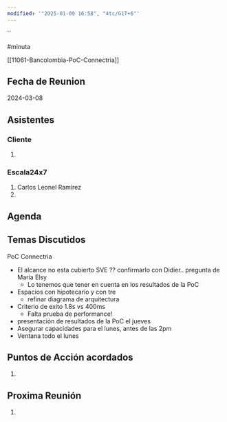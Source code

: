 ```yaml
---
modified: '"2025-01-09 16:58", "4tc/G1T+6"'
---
```

``

#minuta

[[11061-Bancolombia-PoC-Connectria]]

## Fecha de Reunion
2024-03-08

## Asistentes

### Cliente
1. 
### Escala24x7
1. Carlos Leonel Ramírez
2. 

## Agenda

## Temas Discutidos

PoC Connectria

- El alcance no esta cubierto SVE ?? confirmarlo con Didier.. pregunta de Maria Elsy
	- Lo tenemos que tener en cuenta en los resultados de la PoC
- Espacios con hipotecario y con tre
	- refinar diagrama de arquitectura
- Criterio de exito 1.8s vs 400ms
	- Falta prueba de performance!
- presentación de resultados de la PoC el jueves
- Asegurar capacidades para el lunes, antes de las 2pm
- Ventana todo el lunes


## Puntos de Acción acordados
1. 

## Proxima Reunión
1.  


